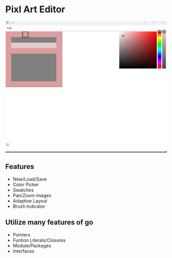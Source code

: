 # Pixl Art Editor
<img src="img/image-1.png" alt="diagram-1" width="661" height="411">

## Features
- New/Load/Save
- Color Picker
- Swatches
- Pan/Zoom images
- Adaptive Layout
- Brush Indicator
  
## Utilize many features of go
- Pointers
- Funtion Literals/Closures
- Module/Packages
- Interfaces